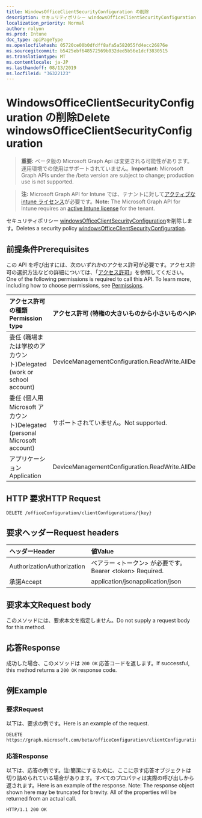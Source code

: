 ```yaml
---
title: WindowsOfficeClientSecurityConfiguration の削除
description: セキュリティポリシー windowsOfficeClientSecurityConfiguration を削除します。
localization_priority: Normal
author: rolyon
ms.prod: Intune
doc_type: apiPageType
ms.openlocfilehash: 05720ce00b0dfdff8afa5a582055fd4ecc26876e
ms.sourcegitcommit: b5425ebf648572569b032ded5b56e1dcf3830515
ms.translationtype: MT
ms.contentlocale: ja-JP
ms.lasthandoff: 08/13/2019
ms.locfileid: "36322123"
---
```

# <a name="delete-windowsofficeclientsecurityconfiguration"></a><span data-ttu-id="6295b-103">WindowsOfficeClientSecurityConfiguration の削除</span><span class="sxs-lookup"><span data-stu-id="6295b-103">Delete windowsOfficeClientSecurityConfiguration</span></span>

> <span data-ttu-id="6295b-104">**重要:** ベータ版の Microsoft Graph Api は変更される可能性があります。運用環境での使用はサポートされていません。</span><span class="sxs-lookup"><span data-stu-id="6295b-104">**Important:** Microsoft Graph APIs under the /beta version are subject to change; production use is not supported.</span></span>

> <span data-ttu-id="6295b-105">**注:** Microsoft Graph API for Intune では、テナントに対して[アクティブな intune ライセンス](https://go.microsoft.com/fwlink/?linkid=839381)が必要です。</span><span class="sxs-lookup"><span data-stu-id="6295b-105">**Note:** The Microsoft Graph API for Intune requires an [active Intune license](https://go.microsoft.com/fwlink/?linkid=839381) for the tenant.</span></span>

<span data-ttu-id="6295b-106">セキュリティポリシー [windowsOfficeClientSecurityConfiguration](../resources/intune-cirrus-windowsofficeclientsecurityconfiguration.md)を削除します。</span><span class="sxs-lookup"><span data-stu-id="6295b-106">Deletes a security policy [windowsOfficeClientSecurityConfiguration](../resources/intune-cirrus-windowsofficeclientsecurityconfiguration.md).</span></span>

## <a name="prerequisites"></a><span data-ttu-id="6295b-107">前提条件</span><span class="sxs-lookup"><span data-stu-id="6295b-107">Prerequisites</span></span>
<span data-ttu-id="6295b-p101">この API を呼び出すには、次のいずれかのアクセス許可が必要です。アクセス許可の選択方法などの詳細については、「[アクセス許可](/graph/permissions-reference)」を参照してください。</span><span class="sxs-lookup"><span data-stu-id="6295b-p101">One of the following permissions is required to call this API. To learn more, including how to choose permissions, see [Permissions](/graph/permissions-reference).</span></span>

|<span data-ttu-id="6295b-110">アクセス許可の種類</span><span class="sxs-lookup"><span data-stu-id="6295b-110">Permission type</span></span>|<span data-ttu-id="6295b-111">アクセス許可 (特権の大きいものから小さいものへ)</span><span class="sxs-lookup"><span data-stu-id="6295b-111">Permissions (from most to least privileged)</span></span>|
|:---|:---|
|<span data-ttu-id="6295b-112">委任 (職場または学校のアカウント)</span><span class="sxs-lookup"><span data-stu-id="6295b-112">Delegated (work or school account)</span></span>|<span data-ttu-id="6295b-113">DeviceManagementConfiguration.ReadWrite.All</span><span class="sxs-lookup"><span data-stu-id="6295b-113">DeviceManagementConfiguration.ReadWrite.All</span></span>|
|<span data-ttu-id="6295b-114">委任 (個人用 Microsoft アカウント)</span><span class="sxs-lookup"><span data-stu-id="6295b-114">Delegated (personal Microsoft account)</span></span>|<span data-ttu-id="6295b-115">サポートされていません。</span><span class="sxs-lookup"><span data-stu-id="6295b-115">Not supported.</span></span>|
|<span data-ttu-id="6295b-116">アプリケーション</span><span class="sxs-lookup"><span data-stu-id="6295b-116">Application</span></span>|<span data-ttu-id="6295b-117">DeviceManagementConfiguration.ReadWrite.All</span><span class="sxs-lookup"><span data-stu-id="6295b-117">DeviceManagementConfiguration.ReadWrite.All</span></span>|

## <a name="http-request"></a><span data-ttu-id="6295b-118">HTTP 要求</span><span class="sxs-lookup"><span data-stu-id="6295b-118">HTTP Request</span></span>
<!-- {
  "blockType": "ignored"
}
-->
``` http
DELETE /officeConfiguration/clientConfigurations/{key}
```

## <a name="request-headers"></a><span data-ttu-id="6295b-119">要求ヘッダー</span><span class="sxs-lookup"><span data-stu-id="6295b-119">Request headers</span></span>
|<span data-ttu-id="6295b-120">ヘッダー</span><span class="sxs-lookup"><span data-stu-id="6295b-120">Header</span></span>|<span data-ttu-id="6295b-121">値</span><span class="sxs-lookup"><span data-stu-id="6295b-121">Value</span></span>|
|:---|:---|
|<span data-ttu-id="6295b-122">Authorization</span><span class="sxs-lookup"><span data-stu-id="6295b-122">Authorization</span></span>|<span data-ttu-id="6295b-123">ベアラー &lt;トークン&gt; が必要です。</span><span class="sxs-lookup"><span data-stu-id="6295b-123">Bearer &lt;token&gt; Required.</span></span>|
|<span data-ttu-id="6295b-124">承諾</span><span class="sxs-lookup"><span data-stu-id="6295b-124">Accept</span></span>|<span data-ttu-id="6295b-125">application/json</span><span class="sxs-lookup"><span data-stu-id="6295b-125">application/json</span></span>|

## <a name="request-body"></a><span data-ttu-id="6295b-126">要求本文</span><span class="sxs-lookup"><span data-stu-id="6295b-126">Request body</span></span>
<span data-ttu-id="6295b-127">このメソッドには、要求本文を指定しません。</span><span class="sxs-lookup"><span data-stu-id="6295b-127">Do not supply a request body for this method.</span></span>

## <a name="response"></a><span data-ttu-id="6295b-128">応答</span><span class="sxs-lookup"><span data-stu-id="6295b-128">Response</span></span>
<span data-ttu-id="6295b-129">成功した場合、このメソッドは `200 OK` 応答コードを返します。</span><span class="sxs-lookup"><span data-stu-id="6295b-129">If successful, this method returns a `200 OK` response code.</span></span>

## <a name="example"></a><span data-ttu-id="6295b-130">例</span><span class="sxs-lookup"><span data-stu-id="6295b-130">Example</span></span>

### <a name="request"></a><span data-ttu-id="6295b-131">要求</span><span class="sxs-lookup"><span data-stu-id="6295b-131">Request</span></span>
<span data-ttu-id="6295b-132">以下は、要求の例です。</span><span class="sxs-lookup"><span data-stu-id="6295b-132">Here is an example of the request.</span></span>
``` http
DELETE https://graph.microsoft.com/beta/officeConfiguration/clientConfigurations/{key}
```

### <a name="response"></a><span data-ttu-id="6295b-133">応答</span><span class="sxs-lookup"><span data-stu-id="6295b-133">Response</span></span>
<span data-ttu-id="6295b-p102">以下は、応答の例です。注:簡潔にするために、ここに示す応答オブジェクトは切り詰められている場合があります。すべてのプロパティは実際の呼び出しから返されます。</span><span class="sxs-lookup"><span data-stu-id="6295b-p102">Here is an example of the response. Note: The response object shown here may be truncated for brevity. All of the properties will be returned from an actual call.</span></span>
``` http
HTTP/1.1 200 OK
```






